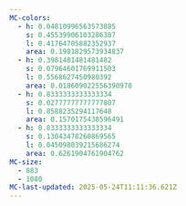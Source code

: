 ```yaml
---
MC-colors:
  - h: 0.04810996563573885
    s: 0.45539906103286387
    l: 0.41764705882352937
    area: 0.1981829573934837
  - h: 0.3981481481481482
    s: 0.07964601769911503
    l: 0.5568627450980392
    area: 0.018609022556390978
  - h: 0.8333333333333334
    s: 0.02777777777777807
    l: 0.8588235294117648
    area: 0.1570175438596491
  - h: 0.8333333333333334
    s: 0.13043478260869565
    l: 0.045098039215686274
    area: 0.6261904761904762
MC-size:
  - 883
  - 1080
MC-last-updated: 2025-05-24T11:11:36.621Z
---
```

